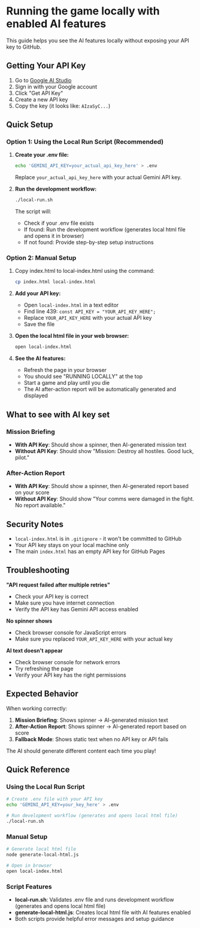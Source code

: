 # Running the game locally with enabled AI features

This guide helps you see the AI features locally without exposing your API key to GitHub.

## Getting Your API Key

1. Go to [Google AI Studio](https://aistudio.google.com/)
2. Sign in with your Google account
3. Click "Get API Key" 
4. Create a new API key
5. Copy the key (it looks like: `AIzaSyC...`)

## Quick Setup

### Option 1: Using the Local Run Script (Recommended)

1. **Create your .env file:**
   ```bash
   echo 'GEMINI_API_KEY=your_actual_api_key_here' > .env
   ```
   Replace `your_actual_api_key_here` with your actual Gemini API key.

2. **Run the development workflow:**
   ```bash
   ./local-run.sh
   ```
   
   The script will:
   - Check if your .env file exists
   - If found: Run the development workflow (generates local html file and opens it in browser)
   - If not found: Provide step-by-step setup instructions

### Option 2: Manual Setup

1. Copy index.html to local-index.html using the command:
   ```bash
   cp index.html local-index.html
   ```

2. **Add your API key:**
   - Open `local-index.html` in a text editor
   - Find line 439: `const API_KEY = "YOUR_API_KEY_HERE";`
   - Replace `YOUR_API_KEY_HERE` with your actual API key
   - Save the file

3. **Open the local html file in your web browser:**
   ```bash
   open local-index.html
   ```

4. **See the AI features:**
   - Refresh the page in your browser
   - You should see "RUNNING LOCALLY" at the top
   - Start a game and play until you die
   - The AI after-action report will be automatically generated and displayed

## What to see with AI key set

### Mission Briefing
- **With API Key**: Should show a spinner, then AI-generated mission text
- **Without API Key**: Should show "Mission: Destroy all hostiles. Good luck, pilot."

### After-Action Report  
- **With API Key**: Should show a spinner, then AI-generated report based on your score
- **Without API Key**: Should show "Your comms were damaged in the fight. No report available."

## Security Notes

- `local-index.html` is in `.gitignore` - it won't be committed to GitHub
- Your API key stays on your local machine only
- The main `index.html` has an empty API key for GitHub Pages

## Troubleshooting

**"API request failed after multiple retries"**
- Check your API key is correct
- Make sure you have internet connection
- Verify the API key has Gemini API access enabled

**No spinner shows**
- Check browser console for JavaScript errors
- Make sure you replaced `YOUR_API_KEY_HERE` with your actual key

**AI text doesn't appear**
- Check browser console for network errors
- Try refreshing the page
- Verify your API key has the right permissions

## Expected Behavior

When working correctly:
1. **Mission Briefing**: Shows spinner → AI-generated mission text
2. **After-Action Report**: Shows spinner → AI-generated report based on score
3. **Fallback Mode**: Shows static text when no API key or API fails

The AI should generate different content each time you play!

## Quick Reference

### Using the Local Run Script
```bash
# Create .env file with your API key
echo 'GEMINI_API_KEY=your_key_here' > .env

# Run development workflow (generates and opens local html file)
./local-run.sh
```

### Manual Setup
```bash
# Generate local html file
node generate-local-html.js

# Open in browser
open local-index.html
```

### Script Features
- **local-run.sh**: Validates .env file and runs development workflow (generates and opens local html file)
- **generate-local-html.js**: Creates local html file with AI features enabled
- Both scripts provide helpful error messages and setup guidance
